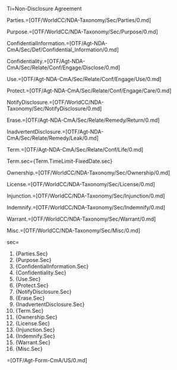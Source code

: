Ti=Non-Disclosure Agreement

Parties.=[OTF/WorldCC/NDA-Taxonomy/Sec/Parties/0.md]

Purpose.=[OTF/WorldCC/NDA-Taxonomy/Sec/Purpose/0.md]

ConfidentialInformation.=[OTF/Agt-NDA-CmA/Sec/Def/Confidential_Information/0.md]

Confidentiality.=[OTF/Agt-NDA-CmA/Sec/Relate/Conf/Engage/Disclose/0.md]

Use.=[OTF/Agt-NDA-CmA/Sec/Relate/Conf/Engage/Use/0.md]

Protect.=[OTF/Agt-NDA-CmA/Sec/Relate/Conf/Engage/Care/0.md]

NotifyDisclosure.=[OTF/WorldCC/NDA-Taxonomy/Sec/NotifyDisclosure/0.md]

Erase.=[OTF/Agt-NDA-CmA/Sec/Relate/Remedy/Return/0.md]

InadvertentDisclosure.=[OTF/Agt-NDA-CmA/Sec/Relate/Remedy/Leak/0.md]

Term.=[OTF/Agt-NDA-CmA/Sec/Relate/Conf/Life/0.md]

Term.sec={Term.TimeLimit-FixedDate.sec}

Ownership.=[OTF/WorldCC/NDA-Taxonomy/Sec/Ownership/0.md]

License.=[OTF/WorldCC/NDA-Taxonomy/Sec/License/0.md]

Injunction.=[OTF/WorldCC/NDA-Taxonomy/Sec/Injunction/0.md]

Indemnify.=[OTF/WorldCC/NDA-Taxonomy/Sec/Indemnify/0.md]

Warrant.=[OTF/WorldCC/NDA-Taxonomy/Sec/Warrant/0.md]

Misc.=[OTF/WorldCC/NDA-Taxonomy/Sec/Misc/0.md]


sec=<ol><li>{Parties.Sec}<li>{Purpose.Sec}<li>{ConfidentialInformation.Sec}<li>{Confidentiality.Sec}<li>{Use.Sec}<li>{Protect.Sec}<li>{NotifyDisclosure.Sec}<li>{Erase.Sec}<li>{InadvertentDisclosure.Sec}<li>{Term.Sec}<li>{Ownership.Sec}<li>{License.Sec}<li>{Injunction.Sec}<li>{Indemnify.Sec}<li>{Warrant.Sec}<li>{Misc.Sec}</ol>

=[OTF/Agt-Form-CmA/US/0.md]
